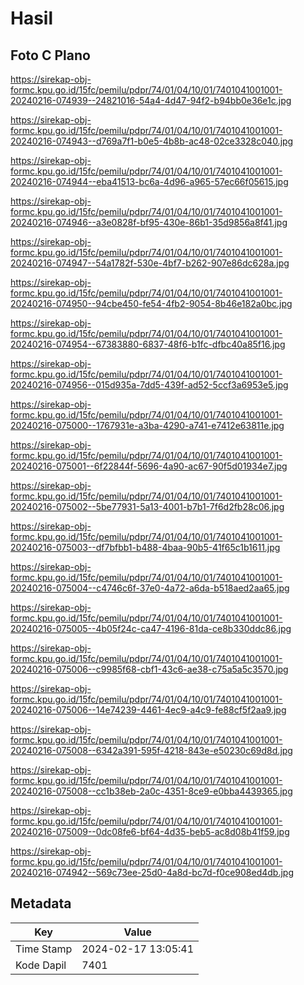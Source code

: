 # Hasil

## Foto C Plano

https://sirekap-obj-formc.kpu.go.id/15fc/pemilu/pdpr/74/01/04/10/01/7401041001001-20240216-074939--24821016-54a4-4d47-94f2-b94bb0e36e1c.jpg

https://sirekap-obj-formc.kpu.go.id/15fc/pemilu/pdpr/74/01/04/10/01/7401041001001-20240216-074943--d769a7f1-b0e5-4b8b-ac48-02ce3328c040.jpg

https://sirekap-obj-formc.kpu.go.id/15fc/pemilu/pdpr/74/01/04/10/01/7401041001001-20240216-074944--eba41513-bc6a-4d96-a965-57ec66f05615.jpg

https://sirekap-obj-formc.kpu.go.id/15fc/pemilu/pdpr/74/01/04/10/01/7401041001001-20240216-074946--a3e0828f-bf95-430e-86b1-35d9856a8f41.jpg

https://sirekap-obj-formc.kpu.go.id/15fc/pemilu/pdpr/74/01/04/10/01/7401041001001-20240216-074947--54a1782f-530e-4bf7-b262-907e86dc628a.jpg

https://sirekap-obj-formc.kpu.go.id/15fc/pemilu/pdpr/74/01/04/10/01/7401041001001-20240216-074950--94cbe450-fe54-4fb2-9054-8b46e182a0bc.jpg

https://sirekap-obj-formc.kpu.go.id/15fc/pemilu/pdpr/74/01/04/10/01/7401041001001-20240216-074954--67383880-6837-48f6-b1fc-dfbc40a85f16.jpg

https://sirekap-obj-formc.kpu.go.id/15fc/pemilu/pdpr/74/01/04/10/01/7401041001001-20240216-074956--015d935a-7dd5-439f-ad52-5ccf3a6953e5.jpg

https://sirekap-obj-formc.kpu.go.id/15fc/pemilu/pdpr/74/01/04/10/01/7401041001001-20240216-075000--1767931e-a3ba-4290-a741-e7412e63811e.jpg

https://sirekap-obj-formc.kpu.go.id/15fc/pemilu/pdpr/74/01/04/10/01/7401041001001-20240216-075001--6f22844f-5696-4a90-ac67-90f5d01934e7.jpg

https://sirekap-obj-formc.kpu.go.id/15fc/pemilu/pdpr/74/01/04/10/01/7401041001001-20240216-075002--5be77931-5a13-4001-b7b1-7f6d2fb28c06.jpg

https://sirekap-obj-formc.kpu.go.id/15fc/pemilu/pdpr/74/01/04/10/01/7401041001001-20240216-075003--df7bfbb1-b488-4baa-90b5-41f65c1b1611.jpg

https://sirekap-obj-formc.kpu.go.id/15fc/pemilu/pdpr/74/01/04/10/01/7401041001001-20240216-075004--c4746c6f-37e0-4a72-a6da-b518aed2aa65.jpg

https://sirekap-obj-formc.kpu.go.id/15fc/pemilu/pdpr/74/01/04/10/01/7401041001001-20240216-075005--4b05f24c-ca47-4196-81da-ce8b330ddc86.jpg

https://sirekap-obj-formc.kpu.go.id/15fc/pemilu/pdpr/74/01/04/10/01/7401041001001-20240216-075006--c9985f68-cbf1-43c6-ae38-c75a5a5c3570.jpg

https://sirekap-obj-formc.kpu.go.id/15fc/pemilu/pdpr/74/01/04/10/01/7401041001001-20240216-075006--14e74239-4461-4ec9-a4c9-fe88cf5f2aa9.jpg

https://sirekap-obj-formc.kpu.go.id/15fc/pemilu/pdpr/74/01/04/10/01/7401041001001-20240216-075008--6342a391-595f-4218-843e-e50230c69d8d.jpg

https://sirekap-obj-formc.kpu.go.id/15fc/pemilu/pdpr/74/01/04/10/01/7401041001001-20240216-075008--cc1b38eb-2a0c-4351-8ce9-e0bba4439365.jpg

https://sirekap-obj-formc.kpu.go.id/15fc/pemilu/pdpr/74/01/04/10/01/7401041001001-20240216-075009--0dc08fe6-bf64-4d35-beb5-ac8d08b41f59.jpg

https://sirekap-obj-formc.kpu.go.id/15fc/pemilu/pdpr/74/01/04/10/01/7401041001001-20240216-074942--569c73ee-25d0-4a8d-bc7d-f0ce908ed4db.jpg


## Metadata

| Key        | Value               |
| ---------- | ------------------- |
| Time Stamp | 2024-02-17 13:05:41 |
| Kode Dapil | 7401                |



